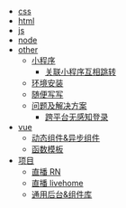 - [css]()
- [html]()
- [js]()
- [node]()
- [other]()
  - [小程序]()
    - [关联小程序互相跳转](other/小程序/关联小程序互相跳转.md)
  - [环境安装](other/环境安装.md)
  - [随便写写](other/随便写写.md)
  - [问题及解决方案]()
    - [跨平台无感知登录](other/问题及解决方案/跨平台无感知登录.md)
- [vue]()
  - [动态组件&amp;异步组件](vue/动态组件&异步组件.md)
  - [函数模板](vue/函数模板.md)
- [项目]()
  - [直播 RN](项目/直播RN.md)
  - [直播 livehome](项目/直播livehome.md)
  - [通用后台&amp;组件库](项目/通用后台&组件库.md)

